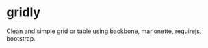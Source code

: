 gridly
==================================
Clean and simple grid or table using backbone, marionette, requirejs, bootstrap.

